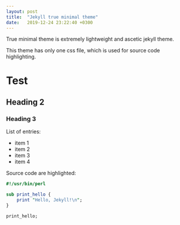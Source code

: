 ```yaml
---
layout: post
title:  "Jekyll true minimal theme"
date:   2019-12-24 23:22:40 +0300
---
```


True minimal theme is extremely lightweight and ascetic jekyll theme.

This theme has only one css file, which is used for source code highlighting. 


# Test
## Heading 2
### Heading 3

List of entries:

- item 1
- item 2
- item 3
- item 4

Source code are highlighted:

```perl
#!/usr/bin/perl

sub print_hello {
    print "Hello, Jekyll!\n";
}

print_hello;
```
    
